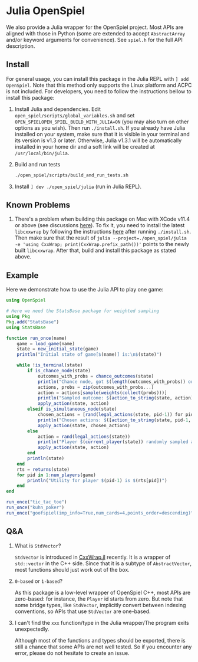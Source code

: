 # Julia OpenSpiel

We also provide a Julia wrapper for the OpenSpiel project. Most APIs are aligned
with those in Python (some are extended to accept `AbstractArray` and/or keyword
arguments for convenience). See `spiel.h` for the full API description.

## Install

For general usage, you can install this package in the Julia REPL with
`] add OpenSpiel`. Note that this method only supports the Linux platform and
ACPC is not included. For developers, you need to follow the instructions bellow
to install this package:

1.  Install Julia and dependencies. Edit
    `open_spiel/scripts/global_variables.sh` and set
    `OPEN_SPIELOPEN_SPIEL_BUILD_WITH_JULIA=ON` (you may also turn on other
    options as you wish). Then run `./install.sh`. If you already have Julia
    installed on your system, make sure that it is visible in your terminal and
    its version is v1.3 or later. Otherwise, Julia v1.3.1 will be automatically
    installed in your home dir and a soft link will be created at
    `/usr/local/bin/julia`.

1.  Build and run tests

    ```bash
    ./open_spiel/scripts/build_and_run_tests.sh
    ```

1.  Install `] dev ./open_spiel/julia` (run in Julia REPL).

## Known Problems

1.  There's a problem when building this package on Mac with XCode v11.4 or
    above (see discussions
    [here](https://github.com/deepmind/open_spiel/pull/187#issuecomment-616540881)).
    To fix it, you need to install the latest `libcxxwrap` by following the
    instructions
    [here](https://github.com/JuliaInterop/libcxxwrap-julia#building-libcxxwrap-julia)
    after running `./install.sh`. Then make sure that the result of `julia
    --project=./open_spiel/julia -e 'using CxxWrap;
    print(CxxWrap.prefix_path())'` points to the newly built `libcxxwrap`. After
    that, build and install this package as stated above.

## Example

Here we demonstrate how to use the Julia API to play one game:

```julia
using OpenSpiel

# Here we need the StatsBase package for weighted sampling
using Pkg
Pkg.add("StatsBase")
using StatsBase

function run_once(name)
    game = load_game(name)
    state = new_initial_state(game)
    println("Initial state of game[$(name)] is:\n$(state)")

    while !is_terminal(state)
        if is_chance_node(state)
            outcomes_with_probs = chance_outcomes(state)
            println("Chance node, got $(length(outcomes_with_probs)) outcomes")
            actions, probs = zip(outcomes_with_probs...)
            action = actions[sample(weights(collect(probs)))]
            println("Sampled outcome: $(action_to_string(state, action))")
            apply_action(state, action)
        elseif is_simultaneous_node(state)
            chosen_actions = [rand(legal_actions(state, pid-1)) for pid in 1:num_players(game)]  # in Julia, indices start at 1
            println("Chosen actions: $([action_to_string(state, pid-1, action) for (pid, action) in enumerate(chosen_actions)])")
            apply_action(state, chosen_actions)
        else
            action = rand(legal_actions(state))
            println("Player $(current_player(state)) randomly sampled action: $(action_to_string(state, action))")
            apply_action(state, action)
        end
        println(state)
    end
    rts = returns(state)
    for pid in 1:num_players(game)
        println("Utility for player $(pid-1) is $(rts[pid])")
    end
end

run_once("tic_tac_toe")
run_once("kuhn_poker")
run_once("goofspiel(imp_info=True,num_cards=4,points_order=descending)")
```

## Q&A

1.  What is `StdVector`?

    `StdVector` is introduced in
    [CxxWrap.jl](https://github.com/JuliaInterop/CxxWrap.jl) recently. It is a
    wrapper of `std::vector` in the C++ side. Since that it is a subtype of
    `AbstractVector`, most functions should just work out of the box.

1.  `0-based` or `1-based`?

    As this package is a low-level wrapper of OpenSpiel C++, most APIs are
    zero-based: for instance, the `Player` id starts from zero. But note that
    some bridge types, like `StdVector`, implicitly convert between indexing
    conventions, so APIs that use `StdVector` are one-based.

1.  I can't find the `xxx` function/type in the Julia wrapper/The program exits
    unexpectedly.

    Although most of the functions and types should be exported, there is still
    a chance that some APIs are not well tested. So if you encounter any error,
    please do not hesitate to create an issue.
